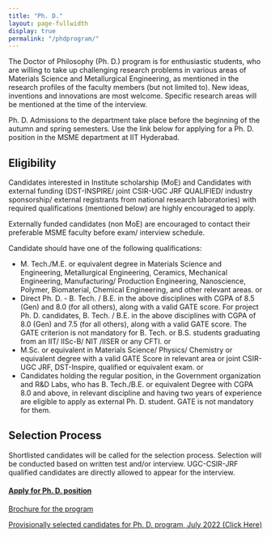 ```yaml
---
title: "Ph. D."
layout: page-fullwidth
display: true
permalink: "/phdprogram/"
---
```


The Doctor of Philosophy (Ph. D.) program is for enthusiastic students, who are willing to take up challenging research problems in various areas of Materials Science and Metallurgical Engineering, as mentioned in the research profiles of the faculty members (but not limited to). New ideas, inventions and innovations are most welcome. Specific research areas will be mentioned at the time of the interview.

Ph. D. Admissions to the department take place before the beginning of the autumn and spring semesters. Use the link below for applying for a Ph. D. position in the MSME department at IIT Hyderabad.


<h2>Eligibility</h2>
Candidates interested in Institute scholarship (MoE) and Candidates with external funding (DST-INSPIRE/ joint CSIR-UGC JRF QUALIFIED/ industry sponsorship/ external registrants from national research laboratories) with required qualifications (mentioned below) are highly encouraged to apply.

Externally funded candidates (non MoE) are encouraged to contact their preferable MSME faculty before exam/ interview schedule.

Candidate should have one of the following qualifications:
<ul>
    <li>M. Tech./M.E. or equivalent degree in Materials Science and Engineering, Metallurgical Engineering, Ceramics, Mechanical Engineering, Manufacturing/ Production Engineering, Nanoscience, Polymer, Biomaterial, Chemical Engineering, and other relevant areas. or</li>
    <li>Direct Ph. D. - B. Tech. / B.E. in the above disciplines with CGPA of 8.5 (Gen) and 8.0 (for all others), along with a valid GATE score. For project Ph. D. candidates, B. Tech. / B.E. in the above disciplines with CGPA of 8.0 (Gen) and 7.5 (for all others), along with a valid GATE score. The GATE criterion is not mandatory for B. Tech. or B.S. students graduating from an IIT/ IISc-B/ NIT /IISER or any CFTI. or</li>
    <li>M.Sc. or equivalent in Materials Science/ Physics/ Chemistry or equivalent degree with a valid GATE Score in relevant area or joint CSIR-UGC JRF, DST-Inspire, qualified or equivalent exam. or</li>
    <li>Candidates holding the regular position, in the Government organization and R&D Labs, who has B. Tech./B.E. or equivalent Degree with CGPA 8.0 and above, in relevant discipline and having two years of experience are eligible to apply as external Ph. D. student. GATE is not mandatory for them.</li>
</ul>

<h2>Selection Process </h2>
Shortlisted candidates will be called for the selection process.
Selection will be conducted based on written test and/or interview.
UGC-CSIR-JRF qualified candidates are directly allowed to appear for the interview.

<h4 id="apply-for-phd-position"><strong><a href="https://www.iith.ac.in/phdadmissions/">Apply for Ph. D. position</a></strong></h4>
<p><a href="/web/assets/docs/PhD_brochure_July_2023_Final.pdf">Brochure for the program</a></p>

<p><a href="/web/assets/docs/Results_PhD_July_2022.pdf">Provisionally selected candidates for Ph. D. program, July 2022 (Click Here)</a></p>

<!-- <h2> Curriculum </h2>
Curriculum for the M. Tech. and Ph. D. students in MSME department.
<h3 id="curriculum-for-the-mtech-and-phd-students-in-msme-department-pg-curriculum"><a href="https://msme.iith.ac.in/assets/docs/courses/PG_Curriculum.pdf">PG Curriculum</a></h3> -->